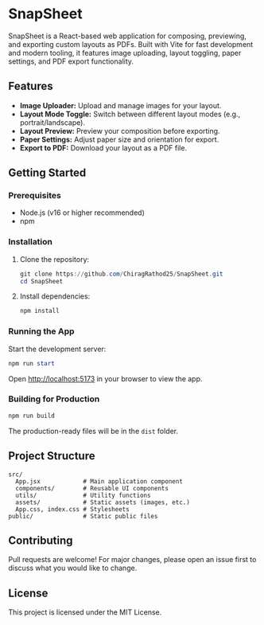 # SnapSheet

SnapSheet is a React-based web application for composing, previewing, and exporting custom layouts as PDFs. Built with Vite for fast development and modern tooling, it features image uploading, layout toggling, paper settings, and PDF export functionality.

## Features
- **Image Uploader:** Upload and manage images for your layout.
- **Layout Mode Toggle:** Switch between different layout modes (e.g., portrait/landscape).
- **Layout Preview:** Preview your composition before exporting.
- **Paper Settings:** Adjust paper size and orientation for export.
- **Export to PDF:** Download your layout as a PDF file.

## Getting Started

### Prerequisites
- Node.js (v16 or higher recommended)
- npm

### Installation
1. Clone the repository:
	```powershell
	git clone https://github.com/ChiragRathod25/SnapSheet.git
	cd SnapSheet
	```
2. Install dependencies:
	```powershell
	npm install
	```

### Running the App
Start the development server:
```powershell
npm run start
```
Open [http://localhost:5173](http://localhost:5173) in your browser to view the app.

### Building for Production
```powershell
npm run build
```
The production-ready files will be in the `dist` folder.

## Project Structure
```
src/
  App.jsx            # Main application component
  components/        # Reusable UI components
  utils/             # Utility functions
  assets/            # Static assets (images, etc.)
  App.css, index.css # Stylesheets
public/              # Static public files
```

## Contributing
Pull requests are welcome! For major changes, please open an issue first to discuss what you would like to change.

## License
This project is licensed under the MIT License.
